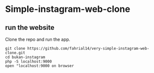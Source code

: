 # Simple-instagram-web-clone

## run the website
Clone the repo and run the app.
```
git clone https://github.com/fahrial14/very-simple-instagram-web-clone.git
cd bukan-instagram
php -S localhost:9000
open "localhost:9000 on browser
```

